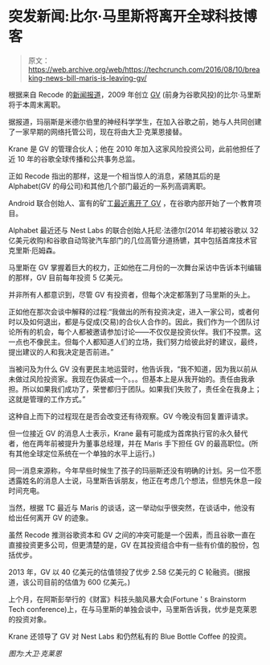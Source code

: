 # 突发新闻:比尔·马里斯将离开全球科技博客

> 原文：<https://web.archive.org/web/https://techcrunch.com/2016/08/10/breaking-news-bill-maris-is-leaving-gv/>

根据来自 Recode 的[新闻报道](https://web.archive.org/web/20221208031421/http://www.recode.net/2016/8/10/12427710/bill-maris-google-ventures-depart)，2009 年创立 [GV](https://web.archive.org/web/20221208031421/https://www.gv.com/) (前身为谷歌风投)的比尔·马里斯将于本周末离职。

据报道，玛丽斯是米德尔伯里的神经科学学生，在加入谷歌之前，她与人共同创建了一家早期的网络托管公司，现在将由大卫·克莱恩接替。

Krane 是 GV 的管理合伙人；他在 2010 年加入这家风险投资公司，此前他担任了近 10 年的谷歌全球传播和公共事务总监。

正如 Recode 指出的那样，这是一个相当惊人的消息，紧随其后的是 Alphabet(GV 的母公司)和其他几个部门最近的一系列高调离职。

Android 联合创始人、富有的矿工[最近离开了 GV](https://web.archive.org/web/20221208031421/https://beta.techcrunch.com/2016/07/07/android-co-founder-rich-miner-is-leaving-gv-to-helm-a-google-education-project/) ，在谷歌内部开始了一个教育项目。

Alphabet 最近还与 Nest Labs 的联合创始人托尼·法德尔(2014 年初被谷歌以 32 亿美元收购)和谷歌自动驾驶汽车部门的几位高管分道扬镳，其中包括首席技术官克里斯·厄姆森。

马里斯在 GV 掌握着巨大的权力，正如他在二月份的一次舞台采访中告诉本刊编辑的那样，GV 目前每年投资 5 亿美元。

并非所有人都意识到，尽管 GV 有投资者，但每个决定都落到了马里斯的头上。

正如他在那次会谈中解释的过程:“我做出的所有投资决定，进入一家公司，或者何时以及如何退出，都是与促成(交易)的合伙人合作的。因此，我们作为一个团队讨论所有的机会，每个人都被邀请参加讨论——不仅仅是投资伙伴。我们不投票。这一点也不像民主。但每个人都知道人们的立场，我们努力给彼此好的建议，最终，提出建议的人和我决定是否前进。”

当被问及为什么 GV 没有更民主地运营时，他告诉我，“我不知道，因为我以前从未做过风险投资家。我现在伪装成一个。。。但基本上是从我开始的。责任由我承担。所以如果我们成功了，荣誉都归于团队。如果我们失败了，责任全在我身上；这就是管理的工作方式。”

这种自上而下的过程现在是否会改变还有待观察。GV 今晚没有回复置评请求。

但一位接近 GV 的消息人士表示，Krane 最有可能成为首席执行官的永久替代者，他在两年前被提升为董事总经理，并在 Maris 手下担任 GV 的最高职位。(所有其他全球定位系统在一个单独的水平上运行。)

同一消息来源称，今年早些时候生了孩子的玛丽斯还没有明确的计划。另一位不愿透露姓名的消息人士说，马里斯告诉朋友，他正在考虑几个想法，但想先休息一段时间充电。

当然，根据 TC 最近与 Maris 的谈话，这一举动似乎很突然，在谈话中，他没有给出任何离开 GV 的迹象。

虽然 Recode 推测谷歌资本和 GV 之间的冲突可能是一个因素，而且谷歌一直在直接投资更多公司，但更清楚的是，GV 在其投资组合中有一些有价值的股份，包括优步。

2013 年，GV 以 40 亿美元的估值领投了优步 2.58 亿美元的 C 轮融资。(据报道，该公司目前的估值为 600 亿美元。)

上个月，在阿斯彭举行的《财富》科技头脑风暴大会(Fortune ' s Brainstorm Tech conference)上，在与马里斯的单独会谈中，马里斯告诉我，优步是克莱恩的投资对象。

Krane 还领导了 GV 对 Nest Labs 和仍然私有的 Blue Bottle Coffee 的投资。

*图为:大卫·克莱恩*
